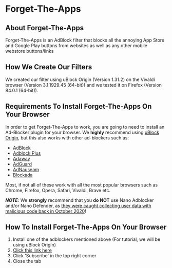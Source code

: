 # Forget-The-Apps

## About Forget-The-Apps
Forget-The-Apps is an AdBlock filter that blocks all the annoying App Store and Google Play buttons from websites as well as any other mobile webstore buttons/links

## How We Create Our Filters
We created our filter using uBlock Origin (Version 1.31.2) on the Vivaldi browser (Version 3.1.1929.45 (64-bit)) and we tested it on Firefox (Version 84.0.1 (64-bit)).

## Requirements To Install Forget-The-Apps On Your Browser
In order to get Forget-The-Apps to work, you are going to need to install an Ad-Blocker plugin for your browser. We **highly** recommend using [uBlock Origin](https://github.com/gorhill/uBlock), but this also works with other ad-blockers such as:

 - [AdBlock](https://getadblock.com/)
 - [Adblock Plus](https://adblockplus.org/)
 - [Adaway](https://adaway.org/)
 - [AdGuard](https://adguard.com/)
 - [AdNauseam](https://adnauseam.io/)
 - [Blockada](https://blokada.org/)

Most, if not all of these work with all the most popular browsers such as Chrome, Firefox, Opera, Safari, Vivaldi, Brave etc.

***NOTE***: We **strongly** recommend that you **do NOT** use Nano Adblocker and/or Nano Defender, as [they were caught collecting user data with malicious code back in October 2020](https://www.zdnet.com/article/google-removes-two-chrome-ad-blockers-caught-collecting-user-data/)!

## How To Install Forget-The-Apps On Your Browser

 1. Install one of the adblockers mentioned above (For tutorial, we will be using uBlock Origin)
 2. [Click this link here](https://subscribe.adblockplus.org/?location=https://raw.githubusercontent.com/FinleyGomez/forget-the-apps/main/Forget-The-Apps.txt)
 3. Click 'Subscribe' in the top right corner
 4. Close the tab
